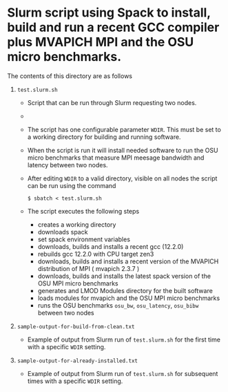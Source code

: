 # Slurm script using Spack to install, build and run a recent GCC compiler plus MVAPICH MPI and the OSU micro benchmarks.

The contents of this directory are as follows

1. `test.slurm.sh`
   
     * Script that can be run through Slurm requesting two nodes.
     * 
     * The script has one configurable parameter `WDIR`. This must be set to a working directory for building and running software. 
     * When the script is run it will install needed software to run the OSU micro benchmarks that measure MPI meesage bandwidth and latency between two nodes.
     * After editing `WDIR` to a valid directory, visible on all nodes the script can be run using the command
     
       `$ sbatch < test.slurm.sh`
     
     * The script executes the following steps
        
          - creates a working directory 
          - downloads spack
          - set spack environment variables
          - downloads, builds and installs a recent gcc (12.2.0)
          - rebuilds gcc 12.2.0 with CPU target zen3
          - downloads, builds and installs a recent version of the MVAPICH distribution of MPI ( mvapich 2.3.7 )
          - downloads, builds and installs the latest spack version of the OSU MPI micro benchmarks
          - generates and LMOD Modules directory for the built software
          - loads modules for mvapich and the OSU MPI micro benchmarks
          - runs the OSU benchmarks `osu_bw`, `osu_latency`, `osu_bibw` between two nodes


2. `sample-output-for-build-from-clean.txt`

    * Example of output from Slurm run of `test.slurm.sh` for the first time with a specific `WDIR` setting.

3. `sample-output-for-already-installed.txt`

    * Example of output from Slurm run of `test.slurm.sh` for subsequent times with a specific `WDIR` setting.
